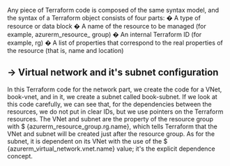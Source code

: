 Any piece of Terraform code is composed of the same syntax model, and the syntax
of a Terraform object consists of four parts:
� A type of resource or data block
� A name of the resource to be managed (for example, azurerm_resource_
group)
� An internal Terraform ID (for example, rg)
� A list of properties that correspond to the real properties of the resource (that is,
name and location)

-> Virtual network and it's subnet configuration
-------------------------------------------------
In this Terraform code for the network part, we create the code for a VNet, book-vnet,
and in it, we create a subnet called book-subnet.
If we look at this code carefully, we can see that, for the dependencies between the
resources, we do not put in clear IDs, but we use pointers on the Terraform resources.
The VNet and subnet are the property of the resource group with $ {azurerm_resource_group.rg.name}, which tells Terraform that the VNet and subnet will be
created just after the resource group. As for the subnet, it is dependent on its VNet with
the use of the $ {azurerm_virtual_network.vnet.name} value; it's the explicit
dependence concept.
